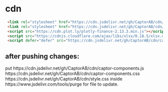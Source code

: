 # cdn


```html
 <link rel="stylesheet" href="https://cdn.jsdelivr.net/gh/CaptorAB/cdn/captor-components.css" />
 <link rel="stylesheet" href="https://cdn.jsdelivr.net/gh/CaptorAB/cdn/style.css" />
 <script src="https://cdn.plot.ly/plotly-finance-2.13.3.min.js"></script>
 <script src="https://cdnjs.cloudflare.com/ajax/libs/xlsx/0.18.5/xlsx.mini.min.js"></script>
 <script defer="defer" src="https://cdn.jsdelivr.net/gh/CaptorAB/cdn/captor-components.js"></script>
```
<h2>
after pushing changes:</h2>
put https://cdn.jsdelivr.net/gh/CaptorAB/cdn/captor-components.js
    https://cdn.jsdelivr.net/gh/CaptorAB/cdn/captor-components.css
    https://cdn.jsdelivr.net/gh/CaptorAB/cdn/style.css
    inside https://www.jsdelivr.com/tools/purge for file to update.
